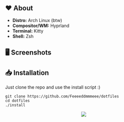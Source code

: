## :heart: About
- **Distro:** Arch Linux (btw)
- **Compositor/WM:** Hyprland
- **Terminal:** Kitty
- **Shell:** Zsh

## :desktop_computer: Screenshots


## :inbox_tray: Installation
Just clone the repo and use the install script :)
```
git clone https://github.com/Feeeeddmmmeee/dotfiles
cd dotfiles
./install
```

<p align="center">
    <img src="https://github.com/catppuccin/catppuccin/blob/main/assets/footers/gray0_ctp_on_line.png?raw=true"
</p>
